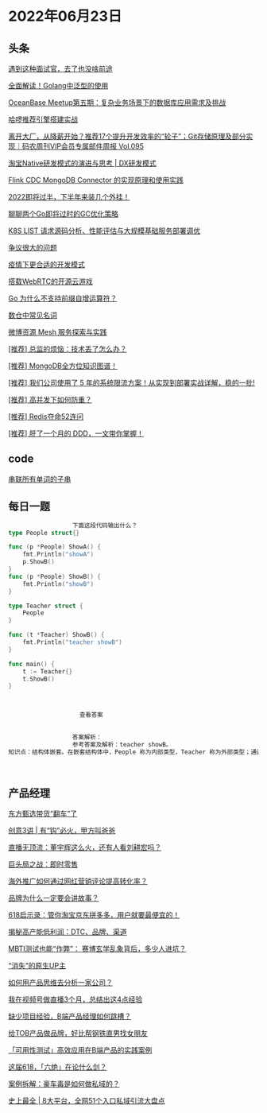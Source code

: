 # 2022年06月23日
## 头条

[遇到这种面试官，去了也没啥前途](https://toutiao.io/k/e815f46)

[全面解读！Golang中泛型的使用](https://toutiao.io/k/68j23an)

[OceanBase Meetup第五期：复杂业务场景下的数据库应用需求及挑战](https://toutiao.io/k/9x0g08k)

[哈啰推荐引擎搭建实战](https://toutiao.io/k/fnlspfp)

[离开大厂，从降薪开始？推荐17个提升开发效率的“轮子”；Git存储原理及部分实现｜码农周刊VIP会员专属邮件周报 Vol.095](https://toutiao.io/k/5y8j5ih)

[淘宝Native研发模式的演进与思考 | DX研发模式](https://toutiao.io/k/49i6sqd)

[Flink CDC MongoDB Connector 的实现原理和使用实践](https://toutiao.io/k/gzik0k6)

[2022即将过半，下半年来装几个外挂！](https://toutiao.io/k/5a2rqy9)

[聊聊两个Go即将过时的GC优化策略](https://toutiao.io/k/qj2skzn)

[K8S LIST 请求源码分析、性能评估与大规模基础服务部署调优](https://toutiao.io/k/npm1osn)

[争议很大的问题](https://toutiao.io/k/h7b7f2v)

[疫情下更合适的开发模式](https://toutiao.io/k/998n18j)

[搭载WebRTC的开源云游戏](https://toutiao.io/k/hoo5yia)

[Go 为什么不支持前缀自增运算符？](https://toutiao.io/k/r6y1ff9)

[数仓中常见名词](https://toutiao.io/k/z1jsjr4)

[微博资源 Mesh 服务探索与实践](https://toutiao.io/k/jovkbfg)

[[推荐] 总监的烦恼：技术丢了怎么办？](https://toutiao.io/k/rzytby1)

[[推荐] MongoDB全方位知识图谱！](https://toutiao.io/k/efxw4nr)

[[推荐] 我们公司使用了 5 年的系统限流方案！从实现到部署实战详解，稳的一批!​](https://toutiao.io/k/4tls39t)

[[推荐] 高并发下如何防重？](https://toutiao.io/k/ulsc0so)

[[推荐] Redis夺命52连问](https://toutiao.io/k/he3fzao)

[[推荐] 肝了一个月的 DDD，一文带你掌握！](https://toutiao.io/k/bclz2n6)



## code

[串联所有单词的子串](https://leetcode.cn/problems/substring-with-concatenation-of-all-words)



## 每日一题

```go
                  下面这段代码输出什么？
type People struct{}

func (p *People) ShowA() {
	fmt.Println("showA")
	p.ShowB()
}
func (p *People) ShowB() {
	fmt.Println("showB")
}

type Teacher struct {
	People
}

func (t *Teacher) ShowB() {
	fmt.Println("teacher showB")
}

func main() {
	t := Teacher{}
	t.ShowB()
}


                  
                    查看答案
                  
                
                  答案解析：
                  参考答案及解析：teacher showB。
知识点：结构体嵌套。在嵌套结构体中，People 称为内部类型，Teacher 称为外部类型；通过嵌套，内部类型的属性、方法，可以为外部类型所有，就好像是外部类型自己的一样。此外，外部类型还可以定义自己的属性和方法，甚至可以定义与内部相同的方法，这样内部类型的方法就会被“屏蔽”。这个例子中的 ShowB() 就是同名方法。

                
```


## 产品经理

[东方甄选带货“翻车”了](http://www.woshipm.com/it/5497516.html)

[创意3讲 | 有“钩”必火，甲方叫爸爸](http://www.woshipm.com/copy/5496227.html)

[直播无顶流：董宇辉这么火，还有人看刘耕宏吗？](http://www.woshipm.com/it/5498283.html)

[巨头局之战：即时零售](http://www.woshipm.com/it/5498185.html)

[海外推广如何通过网红营销评论提高转化率？](http://www.woshipm.com/marketing/5497020.html)

[品牌为什么一定要会讲故事？](http://www.woshipm.com/marketing/5498156.html)

[618启示录：管你淘宝京东拼多多，用户就要最便宜的！](http://www.woshipm.com/it/5498128.html)

[揭秘高产能低利润：DTC、品牌、渠道](http://www.woshipm.com/marketing/5498108.html)

[MBTI测试也能“作弊”： 赛博玄学乱象背后，多少人进坑？](http://www.woshipm.com/it/5498074.html)

[“消失”的原生UP主](http://www.woshipm.com/it/5498071.html)

[如何用产品思维去分析一家公司？](http://www.woshipm.com/evaluating/5490985.html)

[我在视频号做直播3个月，总结出这4点经验](http://www.woshipm.com/operate/5497529.html)

[缺少项目经验，B端产品经理如何跳槽？](http://www.woshipm.com/online/5497534.html)

[给TOB产品做品牌，好比帮钢铁直男找女朋友](http://www.woshipm.com/marketing/5496254.html)

[「可用性测试」高效应用在B端产品的实践案例](http://www.woshipm.com/pd/5495587.html)

[这届618，「六绝」在论什么剑？](http://www.woshipm.com/it/5495874.html)

[案例拆解：豪车毒是如何做私域的？](http://www.woshipm.com/chuangye/5496456.html)

[史上最全 | 8大平台，全网51个入口私域引流大盘点](http://www.woshipm.com/operate/5494442.html)


